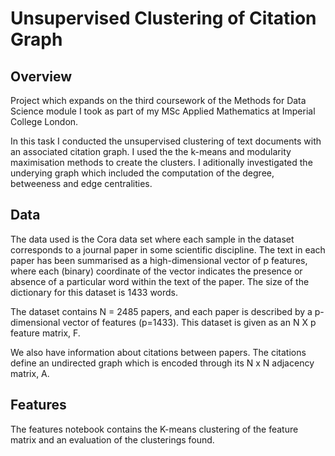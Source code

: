 # Unsupervised Clustering of Citation Graph

## Overview
Project which expands on the third coursework of the Methods for Data Science module I took as part of my MSc Applied Mathematics at Imperial College London.

In this task I conducted the unsupervised clustering of text documents with an associated citation graph. I used the the k-means and modularity maximisation methods to create the clusters. I aditionally investigated the underying graph which included the computation of the degree, betweeness and edge centralities.

## Data
The data used is the Cora data set where each sample in the dataset corresponds to a journal paper in some scientific discipline. The text in each paper has been summarised as a high-dimensional vector of p features, where each (binary) coordinate of the vector indicates the presence or absence of a particular word within the text of the paper. The size of the dictionary for this dataset is 1433 words.

The dataset contains N = 2485 papers, and each paper is described by a p-dimensional vector of features (p=1433). This dataset is given as an N X p feature matrix, F.

We also have information about citations between papers. The citations define an undirected graph which is encoded through its N x N adjacency matrix, A.

## Features

The features notebook contains the K-means clustering of the feature matrix and an evaluation of the clusterings found.
